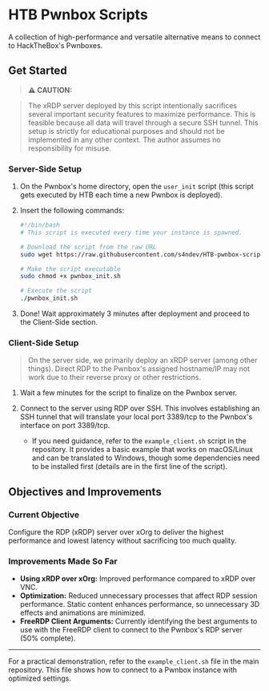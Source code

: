 # HTB Pwnbox Scripts

A collection of high-performance and versatile alternative means to connect to HackTheBox's Pwnboxes.

## Get Started

> **⚠️ CAUTION:**  

> The xRDP server deployed by this script intentionally sacrifices several important security features to maximize performance. This is feasible because all data will travel through a secure SSH tunnel. This setup is strictly for educational purposes and should not be implemented in any other context. The author assumes no responsibility for misuse.

### Server-Side Setup

1. On the Pwnbox's home directory, open the `user_init` script (this script gets executed by HTB each time a new Pwnbox is deployed).
2. Insert the following commands:

    ```sh
    #!/bin/bash
    # This script is executed every time your instance is spawned.

    # Download the script from the raw URL
    sudo wget https://raw.githubusercontent.com/s4ndev/HTB-pwnbox-scripts/main/pwnbox_init.sh

    # Make the script executable
    sudo chmod +x pwnbox_init.sh

    # Execute the script
    ./pwnbox_init.sh
    ```
    
3. Done! Wait approximately 3 minutes after deployment and proceed to the Client-Side section.

### Client-Side Setup

> On the server side, we primarily deploy an xRDP server (among other things). Direct RDP to the Pwnbox's assigned hostname/IP may not work due to their reverse proxy or other restrictions.

1. Wait a few minutes for the script to finalize on the Pwnbox server.

2. Connect to the server using RDP over SSH. This involves establishing an SSH tunnel that will translate your local port 3389/tcp to the Pwnbox's interface on port 3389/tcp.

   - If you need guidance, refer to the `example_client.sh` script in the repository. It provides a basic example that works on macOS/Linux and can be translated to Windows, though some dependencies need to be installed first (details are in the first line of the script).

## Objectives and Improvements

### Current Objective

Configure the RDP (xRDP) server over xOrg to deliver the highest performance and lowest latency without sacrificing too much quality.

### Improvements Made So Far

- **Using xRDP over xOrg:** Improved performance compared to xRDP over VNC.
- **Optimization:** Reduced unnecessary processes that affect RDP session performance. Static content enhances performance, so unnecessary 3D effects and animations are minimized.
- **FreeRDP Client Arguments:** Currently identifying the best arguments to use with the FreeRDP client to connect to the Pwnbox's RDP server (50% complete).

---

For a practical demonstration, refer to the `example_client.sh` file in the main repository. This file shows how to connect to a Pwnbox instance with optimized settings.
